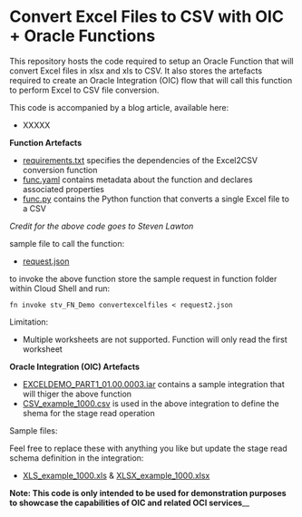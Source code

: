 # Convert Excel Files to CSV with OIC + Oracle Functions

This repository hosts the code required to setup an Oracle Function that will convert Excel files in xlsx and xls to CSV. It also stores the artefacts required to create an Oracle Integration (OIC) flow that will call this function to perform Excel to CSV file conversion. 

This code is accompanied by a blog article, available here: 
- XXXXX

**Function Artefacts**

- [requirements.txt](requirements.txt) specifies the dependencies of the Excel2CSV conversion function
- [func.yaml](func.yaml) contains metadata about the function and declares associated properties
- [func.py](func.py) contains the Python function that converts a single Excel file to a CSV

*Credit for the above code goes to Steven Lawton*

sample file to call the function:
- [request.json](request.json)

to invoke the above function store the sample request in function folder within Cloud Shell and run:

  `fn invoke stv_FN_Demo convertexcelfiles < request2.json`
  
 Limitation: 
 - Multiple worksheets are not supported. Function will only read the first worksheet

**Oracle Integration (OIC) Artefacts**

- [EXCELDEMO_PART1_01.00.0003.iar](EXCELDEMO_PART1_01.00.0003.iar) contains a sample integration that will thiger the above function 
- [CSV_example_1000.csv](CSV_example_1000.csv) is used in the above integration to define the shema for the stage read operation

Sample files: 

Feel free to replace these with anything you like but update the stage read schema definition in the integration:
- [XLS_example_1000.xls](XLS_example_1000.xls) & [XLSX_example_1000.xlsx](XLSX_example_1000.xlsx)


**Note: This code is only intended to be used for demonstration purposes to showcase the capabilities of OIC and related OCI services**__
